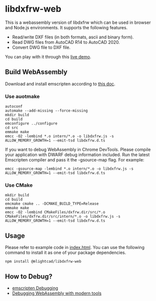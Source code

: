 # libdxfrw-web

This is a webassembly version of libdxfrw which can be used in browser and Node.js environments. It supports the following features.

- Read/write DXF files (in both formats, ascii and binary form).
- Read DWG files from AutoCAD R14 to AutoCAD 2020.
- Convert DWG file to DXF file.

You can play with it through this [live demo](https://mlight-lee.github.io/libdxfrw/).

## Build WebAssembly

Download and install emscripten according to [this doc](https://emscripten.org/docs/getting_started/downloads.html).

### Use auotmake

```
autoconf
automake --add-missing --force-missing
mkdir build
cd build
emconfigure ../configure
cd src
emmake make
emcc -O2 -lembind *.o intern/*.o -o libdxfrw.js -s ALLOW_MEMORY_GROWTH=1 --emit-tsd libdxfrw.d.ts
```

If you want to debug WebAssembly in Chrome DevTools. Please compile your application with DWARF debug information included. Run the latest Emscripten compiler and pass it the -gsource-map flag. For example:

```
emcc -gsource-map -lembind *.o intern/*.o -o libdxfrw.js -s ALLOW_MEMORY_GROWTH=1 --emit-tsd libdxfrw.d.ts
```

### Use CMake

```
mkdir build
cd build
emcmake cmake .. -DCMAKE_BUILD_TYPE=Release
emmake make
emcc -O2 -lembind CMakeFiles/dxfrw.dir/src/*.o CMakeFiles/dxfrw.dir/src/intern/*.o -o libdxfrw.js -s ALLOW_MEMORY_GROWTH=1 --emit-tsd libdxfrw.d.ts
```

## Usage

Please refer to example code in [index.html](./dist/index.html). You can use the following command to install it as one of your package dependencies. 

```
npm install @mlightcad/libdxfrw-web
```

## How to Debug?

- [emscripten Debugging](https://emscripten.org/docs/porting/Debugging.html)
- [Debugging WebAssembly with modern tools](https://developer.chrome.com/blog/wasm-debugging-2020/)

